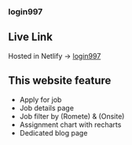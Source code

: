 ### login997

## Live Link
Hosted in Netlify -> [login997](https://login997.netlify.app/)

## This website feature

- Apply for job
- Job details page 
- Job filter by (Romete) & (Onsite)
- Assignment chart with recharts
- Dedicated blog page